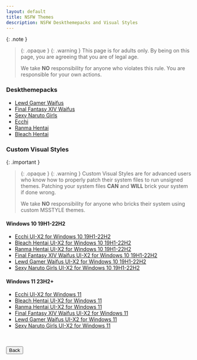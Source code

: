 ```yaml
---
layout: default
title: NSFW Themes
description: NSFW Deskthemepacks and Visual Styles
---
```


{: .note }
> {: .opaque }
> {: .warning }
> This page is for adults only. By being on this page, you are agreeing that you are of legal age.
>
> We take **NO** responsibility for anyone who violates this rule. You are responsible for your own actions.


### Deskthemepacks

*   [Lewd Gamer Waifus][Lewd Gamer Waifus]
*   [Final Fantasy XIV Waifus][Final Fantasy XIV Waifus]
*   [Sexy Naruto Girls][Sexy Naruto Girls]
*   [Ecchi][Ecchi]
*   [Ranma Hentai][Ranma Hentai]
*   [Bleach Hentai][Bleach Hentai]


### Custom Visual Styles

{: .important }
> {: .opaque }
> {: .warning }
> Custom Visual Styles are for advanced users who know how to properly patch their system files to run unsigned themes. 
> Patching your system files **CAN** and **WILL** brick your system if done wrong.
>
> We take **NO** responsibility for anyone who bricks their system using custom MSSTYLE themes.

#### Windows 10 19H1-22H2

*   [Ecchi UI-X2 for Windows 10 19H1-22H2][Ecchi UI-X2 for Windows 10 19H1-22H2]   
*   [Bleach Hentai UI-X2 for Windows 10 19H1-22H2][Bleach Hentai UI-X2 for Windows 10 19H1-22H2]
*   [Ranma Hentai UI-X2 for Windows 10 19H1-22H2][Ranma Hentai UI-X2 for Windows 10 19H1-22H2]
*   [Final Fantasy XIV Waifus UI-X2 for Windows 10 19H1-22H2][Final Fantasy XIV Waifus UI-X2 for Windows 10 19H1-22H2]
*   [Lewd Gamer Waifus UI-X2 for Windows 10 19H1-22H2][Lewd Gamer Waifus UI-X2 for Windows 10 19H1-22H2]
*   [Sexy Naruto Girls UI-X2 for Windows 10 19H1-22H2][Sexy Naruto Girls UI-X2 for Windows 10 19H1-22H2]

#### Windows 11 23H2+

*   [Ecchi UI-X2 for Windows 11][Ecchi UI-X2 for Windows 11]
*   [Bleach Hentai UI-X2 for Windows 11][Bleach Hentai UI-X2 for Windows 11]
*   [Ranma Hentai UI-X2 for Windows 11][Ranma Hentai UI-X2 for Windows 11]
*   [Final Fantasy XIV Waifus UI-X2 for Windows 11][Final Fantasy XIV Waifus UI-X2 for Windows 11]
*   [Lewd Gamer Waifus UI-X2 for Windows 11][Lewd Gamer Waifus UI-X2 for Windows 11]
*   [Sexy Naruto Girls UI-X2 for Windows 11][Sexy Naruto Girls UI-X2 for Windows 11]

<!-- ////////////////////////////////////////////////////////////////////////////////////////////////////////////////////// -->
[Ecchi UI-X2 for Windows 10 19H1-22H2]: https://github.com/The-Back-Room//Ecchi-UI-X2-Theme-for-Windows-10-19H1-22H2/
[Bleach Hentai UI-X2 for Windows 10 19H1-22H2]: https://github.com/The-Back-Room//Bleach-Hentai-UI-X2-Themes-for-Windows-10-19H1-22H2/
[Ranma Hentai UI-X2 for Windows 10 19H1-22H2]: https://github.com/The-Back-Room//Ranma-Hentai-UI-X2-Theme-for-Windows-10-19H1-22H2/
[Final Fantasy XIV Waifus UI-X2 for Windows 10 19H1-22H2]: https://github.com/The-Back-Room//Final-Fantasy-XIV-Waifus-UI-X2-Theme-for-Windows-10-19H1-22H2/
[Lewd Gamer Waifus UI-X2 for Windows 10 19H1-22H2]: https://github.com/The-Back-Room/Lewd-Gamer-Waifus-UI-X2-Theme-for-Windows-10-19H1-22H2/
[Sexy Naruto Girls UI-X2 for Windows 10 19H1-22H2]: https://github.com/The-Back-Room/Sexy-Naruto-Girls-UI-X2-Theme-for-Windows-10-19H1-22H2/
<!-- ////////////////////////////////////////////////////////////////////////////////////////////////////////////////////// -->
[Ecchi UI-X2 for Windows 11]: https://github.com/The-Back-Room//Ecchi-UI-X2-Theme-for-Windows-11-23H2/
[Bleach Hentai UI-X2 for Windows 11]: https://github.com/The-Back-Room//Bleach-Hentai-UI-X2-Themes-for-Windows-11-23H2/
[Ranma Hentai UI-X2 for Windows 11]: https://github.com/The-Back-Room//Ranma-Hentai-UI-X2-Theme-for-Windows-11-23H2/
[Final Fantasy XIV Waifus UI-X2 for Windows 11]: https://github.com/The-Back-Room//Final-Fantasy-XIV-Waifus-UI-X2-Theme-for-Windows-11-23H2/
[Lewd Gamer Waifus UI-X2 for Windows 11]: https://github.com/The-Back-Room/Lewd-Gamer-Waifus-UI-X2-Theme-for-Windows-11-23H2/
[Sexy Naruto Girls UI-X2 for Windows 11]: https://github.com/The-Back-Room/Sexy-Naruto-Girls-UI-X2-Theme-for-Windows-11-23H2/
<!-- ////////////////////////////////////////////////////////////////////////////////////////////////////////////////////// -->
[Lewd Gamer Waifus]: https://gitlab.com/the-back-room/Themes/-/archive/main/Themes-main.zip?path=Windows/NSFW/Lewd-Gamer-Waifus
[Final Fantasy XIV Waifus]: https://gitlab.com/the-back-room/Themes/-/archive/main/Themes-main.zip?path=Windows/NSFW/Final-Fantasy-XIV-Waifus
[Sexy Naruto Girls]: https://gitlab.com/the-back-room/Themes/-/archive/main/Themes-main.zip?path=Windows/NSFW/Sexy-Naruto-Girls
[Ecchi]: https://gitlab.com/the-back-room/Themes/-/archive/main/Themes-main.zip?path=Windows/NSFW/Ecchi  
[Ranma Hentai]: https://gitlab.com/the-back-room/Themes/-/archive/main/Themes-main.zip?path=Windows/NSFW/Ranma-Hentai
[Bleach Hentai]: https://gitlab.com/the-back-room/Themes/-/archive/main/Themes-main.zip?path=Windows/NSFW/Bleach-Hentai
<!-- ////////////////////////////////////////////////////////////////////////////////////////////////////////////////////// -->
<br /><br />
<a href="https://the-back-room.info/"><button type="button" name="button" class="btn">Back</button></a>
<br /><br />
<!-- ////////////////////////////////////////////////////////////////////////////////////////////////////////////////////// -->